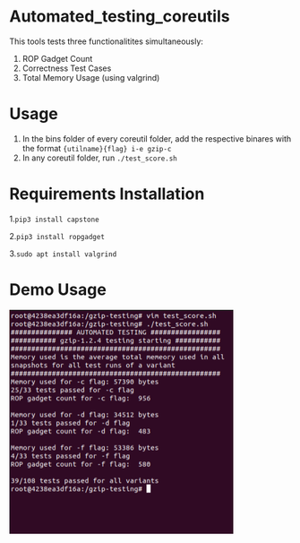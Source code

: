 # Automated_testing_coreutils

This tools tests three functionalitites simultaneously:
1) ROP Gadget Count
2) Correctness Test Cases
3) Total Memory Usage (using valgrind)


# Usage

1) In the bins folder of every coreutil folder, add the respective binares with the format ``` {utilname}{flag} i-e gzip-c ```
2) In any coreutil folder, run ``` ./test_score.sh ```


# Requirements Installation

1.``` pip3 install capstone ```

2.``` pip3 install ropgadget ```

3.``` sudo apt install valgrind ```
# Demo Usage

<img src="https://github.com/pawnsac/Automated_testing_coreutils/blob/main/demo/pic_1.jpeg?raw=true" alt="alt text" width="400" height="400">

